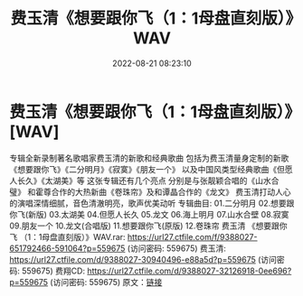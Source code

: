 ﻿---
title: 费玉清《想要跟你飞（1：1母盘直刻版）》WAV
date: 2022-08-21 08:23:10
categories: WAV车载音乐、镜像
tags: 华语中文
---
# 费玉清《想要跟你飞（1：1母盘直刻版）》[WAV]

专辑全新录制著名歌唱家费玉清的新歌和经典歌曲
包括为费玉清量身定制的新歌《想要跟你飞》《二分明月》《寂寞》《朋友一个》
以及中国风类型经典歌曲《但愿人长久》《太湖美》等
这张专辑还有几个亮点 分别是与张靓颖合唱的《山水合璧》
和霍尊合作的大热新曲《卷珠帘》及和谭晶合作的《龙文》
费玉清打动人心的演唱深情细腻，音色清澈明亮，歌声优美动听
专辑曲目:
01.二分明月
02.想要跟你飞(新版)
03.太湖美
04.但愿人长久
05.龙文
06.海上明月
07.山水合壁
08.寂寞
09.朋友一个
10.龙文(合唱版)
11.想要跟你飞(原版)
12.卷珠帘
费玉清 《想要跟你飞 （1：1母盘直刻版）》WAV.rar: https://url27.ctfile.com/f/9388027-651792466-591064?p=559675
(访问密码: 559675)
费玉清: https://url27.ctfile.com/d/9388027-30940496-e88a5d?p=559675
(访问密码: 559675)
费翔CD: https://url27.ctfile.com/d/9388027-32126918-0ee696?p=559675
(访问密码: 559675)
原文：[链接](https://blog.sina.com.cn/s/blog_1647c7e7601030yz9.html)